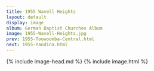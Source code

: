 ```yaml
---
title: 1955 Wavell Heights
layout: default
display: image
album: German Baptist Churches Album
image: 1955-Wavell-Heights.jpg
prev: 1955-Toowoomba-Central.html
next: 1955-Yandina.html
---
```

{% include image-head.md %}
{% include image.html %}